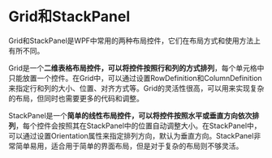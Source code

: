 # Grid和StackPanel

Grid和StackPanel是WPF中常用的两种布局控件，它们在布局方式和使用方法上有所不同。

Grid是一个**二维表格布局控件，可以将控件按照行和列的方式排列**，每个单元格中只能放置一个控件。在Grid中，可以通过设置RowDefinition和ColumnDefinition来指定行和列的大小、位置、对齐方式等。Grid的灵活性很高，可以用来实现复杂的布局，但同时也需要更多的代码和调整。

StackPanel是一个**简单的线性布局控件，可以将控件按照水平或垂直方向依次排列**，每个控件会按照其在StackPanel中的位置自动调整大小。在StackPanel中，可以通过设置Orientation属性来指定排列方向，默认为垂直方向。StackPanel非常简单易用，适合用于简单的界面布局，但是对于复杂的布局则不够灵活。